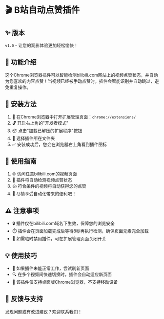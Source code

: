 # 🎬 B站自动点赞插件

## ✨ 版本

`v1.0` - 让您的观影体验更加轻松愉快！

## 🚀 功能介绍

这个Chrome浏览器插件可以智能检测bilibili.com网站上的视频点赞状态，并自动为您喜欢的内容点赞！当视频已经被手动点赞时，插件会智能识别并自动跳过，避免重复操作。

## 🔧 安装方法

1. 📌 在Chrome浏览器中打开扩展管理页面：`chrome://extensions/`
2. 🔓 开启右上角的"开发者模式"
3. 📦 点击"加载已解压的扩展程序"按钮
4. 📂 选择插件所在文件夹
5. ✅ 安装成功后，您会在浏览器右上角看到插件图标

## 📝 使用指南

1. 🌐 访问任意bilibili.com的视频页面
2. 🎯 插件将自动检测视频点赞状态
3. 👍 符合条件的视频将自动获得您的点赞
4. 🎉 尽情享受自动化带来的便利吧！

## ⚠️ 注意事项

- 🔒 插件仅在bilibili.com域名下生效，保障您的浏览安全
- ⏱️ 插件会在页面加载完成后等待8秒再执行检测，确保页面元素完全加载
- 🛑 如需临时禁用插件，可在扩展管理页面关闭开关

## 💡 使用技巧

- 🔄 如果插件未能正常工作，尝试刷新页面
- 🔍 在多个视频间快速切换时，插件会自动适应新页面
- 📱 该插件仅支持桌面版Chrome浏览器，不支持移动设备

## 🙏 反馈与支持

发现问题或有改进建议？欢迎联系我们！

 